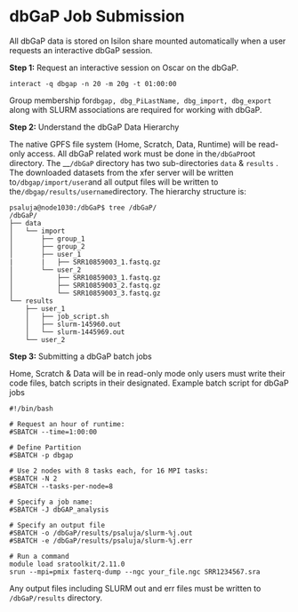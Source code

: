 # dbGaP Job Submission

All dbGaP data is stored on Isilon share mounted automatically when a user requests an interactive dbGaP session. 

**Step 1:** Request an interactive session on Oscar on the dbGaP. 

```text
interact -q dbgap -n 20 -m 20g -t 01:00:00
```

Group membership for`dbgap, dbg_PiLastName, dbg_import, dbg_export` along with SLURM associations are required for working with dbGaP. 

**Step 2:** Understand the dbGaP Data Hierarchy

The native GPFS file system \(Home, Scratch, Data, Runtime\) will be read-only access. All dbGaP related work must be done in the`/dbGaP`root directory. The __`/dbGaP` directory has two sub-directories `data` & `results` . The downloaded datasets from the xfer server will be written to`/dbgap/import/user`and all output files will be written to the`/dbgap/results/username`directory. The hierarchy structure is:

```text
psaluja@node1030:/dbGaP$ tree /dbGaP/
/dbGaP/
├── data
│   └── import
│       ├── group_1
│       ├── group_2
│       ├── user_1
|       |   ├── SRR10859003_1.fastq.gz
│       └── user_2
│           ├── SRR10859003_1.fastq.gz
│           ├── SRR10859003_2.fastq.gz
│           └── SRR10859003_3.fastq.gz
└── results
    ├── user_1
    │   ├── job_script.sh
    │   ├── slurm-145960.out
    │   └── slurm-1445969.out
    └── user_2
```

**Step 3:** Submitting a dbGaP batch jobs

Home, Scratch & Data will be in read-only mode only users must write their code files, batch scripts in their designated. Example batch script for dbGaP jobs

```text
#!/bin/bash

# Request an hour of runtime:
#SBATCH --time=1:00:00

# Define Partition 
#SBATCH -p dbgap

# Use 2 nodes with 8 tasks each, for 16 MPI tasks:
#SBATCH -N 2
#SBATCH --tasks-per-node=8

# Specify a job name:
#SBATCH -J dbGAP_analysis

# Specify an output file
#SBATCH -o /dbGaP/results/psaluja/slurm-%j.out
#SBATCH -e /dbGaP/results/psaluja/slurm-%j.err

# Run a command
module load sratoolkit/2.11.0
srun --mpi=pmix fasterq-dump --ngc your_file.ngc SRR1234567.sra
```

Any output files including SLURM out and err files must be written to `/dbGaP/results` directory. 

